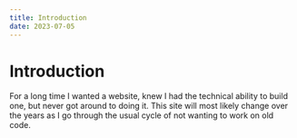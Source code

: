 ```yaml
---
title: Introduction
date: 2023-07-05
---
```


# Introduction

For a long time I wanted a website, knew I had the technical ability to build one, but never got around to doing it.
This site will most likely change over the years as I go through the usual cycle of not wanting to work on old code.


